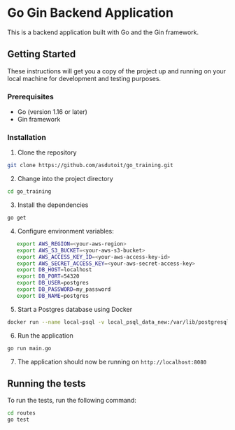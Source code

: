# Go Gin Backend Application

This is a backend application built with Go and the Gin framework.

## Getting Started

These instructions will get you a copy of the project up and running on your local machine for development and testing purposes.

### Prerequisites

- Go (version 1.16 or later)
- Gin framework

### Installation

1. Clone the repository

```bash
git clone https://github.com/asdutoit/go_training.git
```

2. Change into the project directory

```bash
cd go_training
```

3. Install the dependencies

```bash
go get
```

4. Configure environment variables:

```bash
   export AWS_REGION=<your-aws-region>
   export AWS_S3_BUCKET=<your-aws-s3-bucket>
   export AWS_ACCESS_KEY_ID=<your-aws-access-key-id>
   export AWS_SECRET_ACCESS_KEY=<your-aws-secret-access-key>
   export DB_HOST=localhost
   export DB_PORT=54320
   export DB_USER=postgres
   export DB_PASSWORD=my_password
   export DB_NAME=postgres
```

5. Start a Postgres database using Docker

```bash
docker run --name local-psql -v local_psql_data_new:/var/lib/postgresql/data -p 54320:5432 -e POSTGRES_PASSWORD=my_password -d postgres:15.3
```

6. Run the application

```bash
go run main.go
```

7. The application should now be running on `http://localhost:8080`

## Running the tests

To run the tests, run the following command:

```bash
cd routes
go test
```
